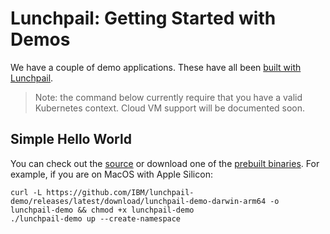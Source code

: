 # Lunchpail: Getting Started with Demos

We have a couple of demo applications. These have all been [built with
Lunchpail](../build/README.md).

> Note: the command below currently require that you have a valid
> Kubernetes context. Cloud VM support will be documented soon.

## Simple Hello World

You can check out the
[source](https://github.com/IBM/lunchpail-demo) or download one of the
[prebuilt
binaries](https://github.com/IBM/lunchpail-demo/releases). For
example, if you are on MacOS with Apple Silicon:

```shell
curl -L https://github.com/IBM/lunchpail-demo/releases/latest/download/lunchpail-demo-darwin-arm64 -o lunchpail-demo && chmod +x lunchpail-demo
./lunchpail-demo up --create-namespace
```
